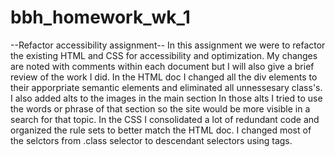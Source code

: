 # bbh_homework_wk_1
--Refactor accessibility assignment-- In this assignment we were to refactor the existing HTML and CSS for accessibility and optimization. My changes are noted with comments within each document but I will also give a brief review of the work I did. In the HTML doc I changed all the div elements to their apporpriate semantic elements and eliminated all unnessesary class's. I also added alts to the images in the main section In those alts I tried to use the words or phrase of that section so the site would be more visible in a search for that topic. In the CSS I consolidated a lot of redundant code and organized the rule sets to better match the HTML doc. I changed most of the selctors from .class selector to descendant selectors using tags.
